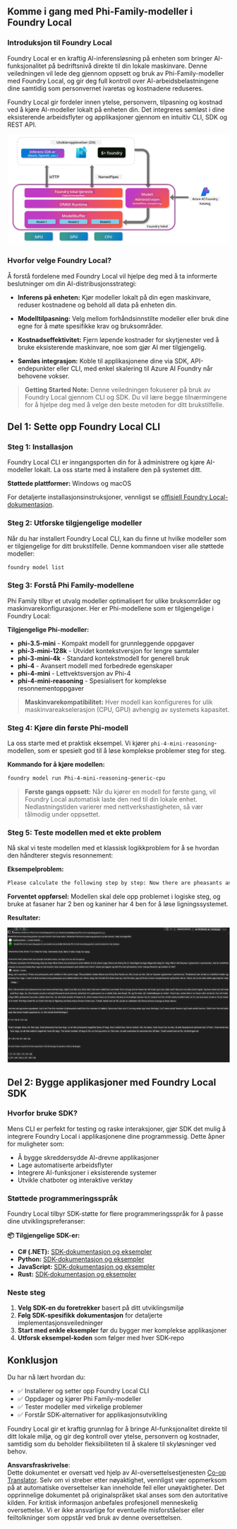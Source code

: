 <!--
CO_OP_TRANSLATOR_METADATA:
{
  "original_hash": "52973a5680a65a810aa80b7036afd31f",
  "translation_date": "2025-07-16T19:47:54+00:00",
  "source_file": "md/01.Introduction/02/07.FoundryLocal.md",
  "language_code": "no"
}
-->
## Komme i gang med Phi-Family-modeller i Foundry Local

### Introduksjon til Foundry Local

Foundry Local er en kraftig AI-inferensløsning på enheten som bringer AI-funksjonalitet på bedriftsnivå direkte til din lokale maskinvare. Denne veiledningen vil lede deg gjennom oppsett og bruk av Phi-Family-modeller med Foundry Local, og gir deg full kontroll over AI-arbeidsbelastningene dine samtidig som personvernet ivaretas og kostnadene reduseres.

Foundry Local gir fordeler innen ytelse, personvern, tilpasning og kostnad ved å kjøre AI-modeller lokalt på enheten din. Det integreres sømløst i dine eksisterende arbeidsflyter og applikasjoner gjennom en intuitiv CLI, SDK og REST API.


![arch](../../../../../translated_images/foundry-local-arch.8823e321dd8258d7d68815ddb0153503587142ff32e6997041c7cf0c9df24b49.no.png)

### Hvorfor velge Foundry Local?

Å forstå fordelene med Foundry Local vil hjelpe deg med å ta informerte beslutninger om din AI-distribusjonsstrategi:

- **Inferens på enheten:** Kjør modeller lokalt på din egen maskinvare, reduser kostnadene og behold all data på enheten din.

- **Modelltilpasning:** Velg mellom forhåndsinnstilte modeller eller bruk dine egne for å møte spesifikke krav og bruksområder.

- **Kostnadseffektivitet:** Fjern løpende kostnader for skytjenester ved å bruke eksisterende maskinvare, noe som gjør AI mer tilgjengelig.

- **Sømløs integrasjon:** Koble til applikasjonene dine via SDK, API-endepunkter eller CLI, med enkel skalering til Azure AI Foundry når behovene vokser.

> **Getting Started Note:** Denne veiledningen fokuserer på bruk av Foundry Local gjennom CLI og SDK. Du vil lære begge tilnærmingene for å hjelpe deg med å velge den beste metoden for ditt brukstilfelle.

## Del 1: Sette opp Foundry Local CLI

### Steg 1: Installasjon

Foundry Local CLI er inngangsporten din for å administrere og kjøre AI-modeller lokalt. La oss starte med å installere den på systemet ditt.

**Støttede plattformer:** Windows og macOS

For detaljerte installasjonsinstruksjoner, vennligst se [offisiell Foundry Local-dokumentasjon](https://github.com/microsoft/Foundry-Local/blob/main/README.md).

### Steg 2: Utforske tilgjengelige modeller

Når du har installert Foundry Local CLI, kan du finne ut hvilke modeller som er tilgjengelige for ditt brukstilfelle. Denne kommandoen viser alle støttede modeller:


```bash
foundry model list
```

### Steg 3: Forstå Phi Family-modellene

Phi Family tilbyr et utvalg modeller optimalisert for ulike bruksområder og maskinvarekonfigurasjoner. Her er Phi-modellene som er tilgjengelige i Foundry Local:

**Tilgjengelige Phi-modeller:** 

- **phi-3.5-mini** - Kompakt modell for grunnleggende oppgaver
- **phi-3-mini-128k** - Utvidet kontekstversjon for lengre samtaler
- **phi-3-mini-4k** - Standard kontekstmodell for generell bruk
- **phi-4** - Avansert modell med forbedrede egenskaper
- **phi-4-mini** - Lettvektsversjon av Phi-4
- **phi-4-mini-reasoning** - Spesialisert for komplekse resonnementoppgaver

> **Maskinvarekompatibilitet:** Hver modell kan konfigureres for ulik maskinvareakselerasjon (CPU, GPU) avhengig av systemets kapasitet.

### Steg 4: Kjøre din første Phi-modell

La oss starte med et praktisk eksempel. Vi kjører `phi-4-mini-reasoning`-modellen, som er spesielt god til å løse komplekse problemer steg for steg.


**Kommando for å kjøre modellen:**

```bash
foundry model run Phi-4-mini-reasoning-generic-cpu
```

> **Første gangs oppsett:** Når du kjører en modell for første gang, vil Foundry Local automatisk laste den ned til din lokale enhet. Nedlastningstiden varierer med nettverkshastigheten, så vær tålmodig under oppsettet.

### Steg 5: Teste modellen med et ekte problem

Nå skal vi teste modellen med et klassisk logikkproblem for å se hvordan den håndterer stegvis resonnement:

**Eksempelproblem:**

```txt
Please calculate the following step by step: Now there are pheasants and rabbits in the same cage, there are thirty-five heads on top and ninety-four legs on the bottom, how many pheasants and rabbits are there?
```

**Forventet oppførsel:** Modellen skal dele opp problemet i logiske steg, og bruke at fasaner har 2 ben og kaniner har 4 ben for å løse ligningssystemet.

**Resultater:**

![cli](../../../../../translated_images/cli.862ec6b55c2b5d916093866d4df99190150d4198fd33ab79e586f9d6f5403089.no.png)

## Del 2: Bygge applikasjoner med Foundry Local SDK

### Hvorfor bruke SDK?

Mens CLI er perfekt for testing og raske interaksjoner, gjør SDK det mulig å integrere Foundry Local i applikasjonene dine programmessig. Dette åpner for muligheter som:

- Å bygge skreddersydde AI-drevne applikasjoner
- Lage automatiserte arbeidsflyter
- Integrere AI-funksjoner i eksisterende systemer
- Utvikle chatboter og interaktive verktøy

### Støttede programmeringsspråk

Foundry Local tilbyr SDK-støtte for flere programmeringsspråk for å passe dine utviklingspreferanser:

**📦 Tilgjengelige SDK-er:**

- **C# (.NET):** [SDK-dokumentasjon og eksempler](https://github.com/microsoft/Foundry-Local/tree/main/sdk/cs)
- **Python:** [SDK-dokumentasjon og eksempler](https://github.com/microsoft/Foundry-Local/tree/main/sdk/python)
- **JavaScript:** [SDK-dokumentasjon og eksempler](https://github.com/microsoft/Foundry-Local/tree/main/sdk/js)
- **Rust:** [SDK-dokumentasjon og eksempler](https://github.com/microsoft/Foundry-Local/tree/main/sdk/rust)

### Neste steg

1. **Velg SDK-en du foretrekker** basert på ditt utviklingsmiljø
2. **Følg SDK-spesifikk dokumentasjon** for detaljerte implementasjonsveiledninger
3. **Start med enkle eksempler** før du bygger mer komplekse applikasjoner
4. **Utforsk eksempel-koden** som følger med hver SDK-repo

## Konklusjon

Du har nå lært hvordan du:
- ✅ Installerer og setter opp Foundry Local CLI
- ✅ Oppdager og kjører Phi Family-modeller
- ✅ Tester modeller med virkelige problemer
- ✅ Forstår SDK-alternativer for applikasjonsutvikling

Foundry Local gir et kraftig grunnlag for å bringe AI-funksjonalitet direkte til ditt lokale miljø, og gir deg kontroll over ytelse, personvern og kostnader, samtidig som du beholder fleksibiliteten til å skalere til skyløsninger ved behov.

**Ansvarsfraskrivelse**:  
Dette dokumentet er oversatt ved hjelp av AI-oversettelsestjenesten [Co-op Translator](https://github.com/Azure/co-op-translator). Selv om vi streber etter nøyaktighet, vennligst vær oppmerksom på at automatiske oversettelser kan inneholde feil eller unøyaktigheter. Det opprinnelige dokumentet på originalspråket skal anses som den autoritative kilden. For kritisk informasjon anbefales profesjonell menneskelig oversettelse. Vi er ikke ansvarlige for eventuelle misforståelser eller feiltolkninger som oppstår ved bruk av denne oversettelsen.